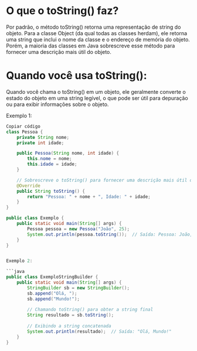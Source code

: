 # O que o toString() faz?
Por padrão, o método toString() retorna uma representação de string do objeto. Para a classe Object (da qual todas as classes herdam), ele retorna uma string que inclui o nome da classe e o endereço de memória do objeto. Porém, a maioria das classes em Java sobrescreve esse método para fornecer uma descrição mais útil do objeto.

# Quando você usa toString():
Quando você chama o toString() em um objeto, ele geralmente converte o estado do objeto em uma string legível, o que pode ser útil para depuração ou para exibir informações sobre o objeto.

Exemplo 1:

```java
Copiar código
class Pessoa {
    private String nome;
    private int idade;

    public Pessoa(String nome, int idade) {
        this.nome = nome;
        this.idade = idade;
    }

    // Sobrescreve o toString() para fornecer uma descrição mais útil do objeto
    @Override
    public String toString() {
        return "Pessoa: " + nome + ", Idade: " + idade;
    }
}

public class Exemplo {
    public static void main(String[] args) {
        Pessoa pessoa = new Pessoa("João", 25);
        System.out.println(pessoa.toString());  // Saída: Pessoa: João, Idade: 25
    }
}


Exemplo 2: 

```java
public class ExemploStringBuilder {
    public static void main(String[] args) {
        StringBuilder sb = new StringBuilder();
        sb.append("Olá, ");
        sb.append("Mundo!");
        
        // Chamando toString() para obter a string final
        String resultado = sb.toString();
        
        // Exibindo a string concatenada
        System.out.println(resultado);  // Saída: "Olá, Mundo!"
    }
}